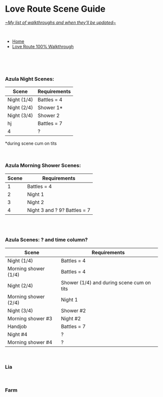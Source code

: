 # Love Route Scene Guide
[*\~My list of walkthroughs and when they'll be updated\~*](https://www.patreon.com/maimlain)

<br>

- [Home](https://github.com/maim-lain/fourelements/blob/master/book-2/home.md)  
- [Love Route 100% Walkthrough](https://github.com/maim-lain/fourelements/blob/master/book-2/loveroute.md)  

<!---

- [Quest Walkthroughs](https://github.com/maim-lain/fourelements/blob/master/book-2/questwalk.md)  

--->

<br>
<br>
<br>

### Azula Night Scenes:
Scene | Requirements
--- | ---
Night (1/4) | Battles = 4
Night (2/4) | Shower 1*
Night (3/4) | Shower 2
hj | Battles = 7
4 | ?
*during scene cum on tits

<br>

### Azula Morning Shower Scenes:
Scene | Requirements
--- | ---
1 | Battles = 4
2 | Night 1
3 | Night 2
4 | Night 3 and ? 9? Battles = 7

<br>
<br>

### Azula Scenes: ? and time column?
Scene | Requirements
--- | ---
Night (1/4) | Battles = 4
Morning shower (1/4) | Battles = 4
Night (2/4) | Shower (1/4) and during scene cum on tits
Morning shower (2/4) | Night 1
Night (3/4) | Shower #2
Morning shower #3 | Night #2
Handjob | Battles = 7
Night #4 | ?
Morning shower #4 | ?

<br>

### Lia

<br>

### Farm

<!---

lia free -> love route
caught scenes still only on love route



zsleep
zshower

--->
